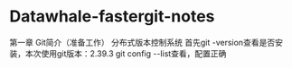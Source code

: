 # Datawhale-fastergit-notes
第一章 Git简介（准备工作）
分布式版本控制系统
首先git -version查看是否安装，本次使用git版本：2.39.3
git config --list查看，配置正确
